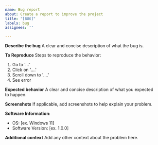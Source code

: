 ```yaml
---
name: Bug report
about: Create a report to improve the project
title: "[BUG]"
labels: bug
assignees: ''

---
```


**Describe the bug**
A clear and concise description of what the bug is.

**To Reproduce**
Steps to reproduce the behavior:
1. Go to '...'
2. Click on '....'
3. Scroll down to '....'
4. See error

**Expected behavior**
A clear and concise description of what you expected to happen.

**Screenshots**
If applicable, add screenshots to help explain your problem.

**Software Information:**
 - OS: [ex. Windows 11]
 - Software Version: [ex. 1.0.0]

**Additional context**
Add any other context about the problem here.
